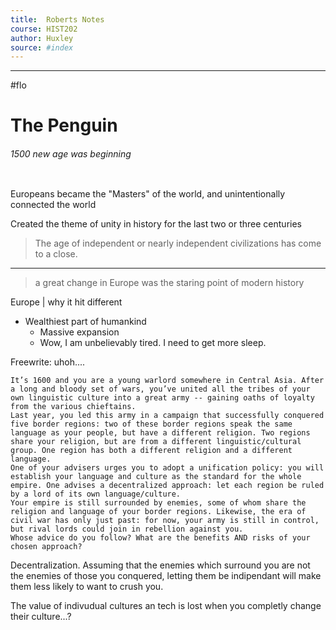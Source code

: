 ```yaml
---
title:  Roberts Notes  
course: HIST202
author: Huxley 
source: #index
---
```


---

#flo 


# The Penguin 
###### 1500 new age was beginning 
```
```


Europeans became the "Masters" of the world, and unintentionally connected the world

Created the theme of unity in history for the last two or three centuries 

> The age of independent or nearly independent civilizations has come to a close. 
---
> a great change in Europe was the staring point of modern history


Europe | why it hit different 
 - Wealthiest part of humankind
	- Massive expansion
	- Wow, I am unbelievably tired. I need to get more sleep.


Freewrite: uhoh....
```
It’s 1600 and you are a young warlord somewhere in Central Asia. After a long and bloody set of wars, you’ve united all the tribes of your own linguistic culture into a great army -- gaining oaths of loyalty from the various chieftains. 
Last year, you led this army in a campaign that successfully conquered five border regions: two of these border regions speak the same language as your people, but have a different religion. Two regions share your religion, but are from a different linguistic/cultural group. One region has both a different religion and a different language.
One of your advisers urges you to adopt a unification policy: you will establish your language and culture as the standard for the whole empire. One advises a decentralized approach: let each region be ruled by a lord of its own language/culture. 
Your empire is still surrounded by enemies, some of whom share the religion and language of your border regions. Likewise, the era of civil war has only just past: for now, your army is still in control, but rival lords could join in rebellion against you.
Whose advice do you follow? What are the benefits AND risks of your chosen approach?
```

Decentralization. Assuming that the enemies which surround you are not the enemies of those you conquered, letting them be indipendant will make them less likely to want to crush you. 

The value of indivudual cultures an tech is lost when you completly change their culture...?






















